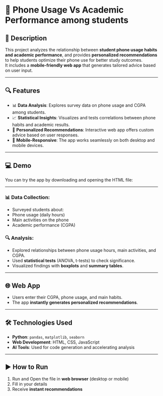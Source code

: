 # 📱 Phone Usage Vs Academic Performance among students

## 📝 Description
This project analyzes the relationship between **student phone usage habits and academic performance**, and provides **personalized recommendations** to help students optimize their phone use for better study outcomes.  
It includes a **mobile-friendly web app** that generates tailored advice based on user input.

---

## 🔍 Features
- 📊 **Data Analysis**: Explores survey data on phone usage and CGPA among students.  
- 📈 **Statistical Insights**: Visualizes and tests correlations between phone habits and academic results.  
- 🤖 **Personalized Recommendations**: Interactive web app offers custom advice based on user responses.  
- 📱 **Mobile-Responsive**: The app works seamlessly on both desktop and mobile devices.  

---

## 💻 Demo
You can try the app by downloading and opening the HTML file:

---

### 📊 Data Collection:
  - Surveyed students about:
  - Phone usage (daily hours)
  - Main activities on the phone
  - Academic performance (CGPA)

### 🔍 Analysis:
- Explored relationships between phone usage hours, main activities, and CGPA.
- Used **statistical tests** (ANOVA, t-tests) to check significance.
- Visualized findings with **boxplots** and **summary tables**.


---

## 🌐 Web App
- Users enter their CGPA, phone usage, and main habits.
- The app **instantly generates personalized recommendations**.

---

## 🛠️ Technologies Used
- **Python**: `pandas`, `matplotlib`, `seaborn`  
- **Web Development**: HTML, CSS, JavaScript  
- **AI Tools**: Used for code generation and accelerating analysis  

---

## ▶️ How to Run 
1. Run and Open the file in **web browser** (desktop or mobile)  
2. Fill in your details  
3. Receive **instant recommendations**
